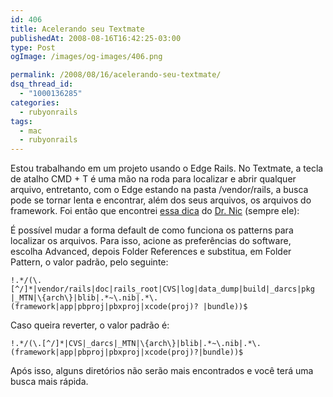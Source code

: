 ```yaml
---
id: 406
title: Acelerando seu Textmate
publishedAt: 2008-08-16T16:42:25-03:00
type: Post
ogImage: /images/og-images/406.png

permalink: /2008/08/16/acelerando-seu-textmate/
dsq_thread_id:
  - "1000136285"
categories:
  - rubyonrails
tags:
  - mac
  - rubyonrails
---
```

Estou trabalhando em um projeto usando o Edge Rails. No Textmate, a tecla de atalho CMD + T é uma mão na roda para localizar e abrir qualquer arquivo, entretanto, com o Edge estando na pasta /vendor/rails, a busca pode se tornar lenta e encontrar, além dos seus arquivos, os arquivos do framework. Foi então que encontrei [essa dica](http://groups.google.com/group/rubyonrails-textmate/browse_thread/thread/8de96ea96d51de59?hl=en) do [Dr. Nic](http://drnicwilliams.com/) (sempre ele): 

É possível mudar a forma default de como funciona os patterns para localizar os arquivos. Para isso, acione as preferências do software, escolha Advanced, depois Folder References e substitua, em Folder Pattern, o valor padrão, pelo seguinte: 

```
!.*/(\.[^/]*|vendor/rails|doc|rails_root|CVS|log|data_dump|build|_darcs|pkg |_MTN|\{arch\}|blib|.*~\.nib|.*\.(framework|app|pbproj|pbxproj|xcode(proj)? |bundle))$
```

Caso queira reverter, o valor padrão é:

```
!.*/(\.[^/]*|CVS|_darcs|_MTN|\{arch\}|blib|.*~\.nib|.*\.(framework|app|pbproj|pbxproj|xcode(proj)?|bundle))$
```

Após isso, alguns diretórios não serão mais encontrados e você terá uma busca mais rápida.
